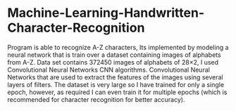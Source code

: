 # Machine-Learning-Handwritten-Character-Recognition
Program is able to recognize A-Z characters, Its implemented by modeling a neural network that is train over a dataset containing images of alphabets from A-Z.
Data set contains 372450 images of alphabets of 28×2,
I used Convolutional Neural Networks CNN algorithms. Convolutional Neural Networks that are used to extract the features of the images using several layers of filters.
The dataset is very large so I have trained for only a single epoch, however, as required I can even train it for multiple epochs (which is recommended for character recognition for better accuracy).
